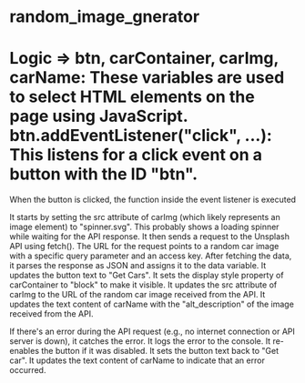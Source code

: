 # random_image_gnerator

# Logic => btn, carContainer, carImg, carName: These variables are used to select HTML elements on the page using JavaScript. btn.addEventListener("click", ...): This listens for a click event on a button with the ID "btn".

When the button is clicked, the function inside the event listener is executed

It starts by setting the src attribute of carImg (which likely represents an image element) to "spinner.svg". This probably shows a loading spinner while waiting for the API response.
It then sends a request to the Unsplash API using fetch(). The URL for the request points to a random car image with a specific query parameter and an access key.
After fetching the data, it parses the response as JSON and assigns it to the data variable. It updates the button text to "Get Cars".
It sets the display style property of carContainer to "block" to make it visible. It updates the src attribute of carImg to the URL of the random car image received from the API.
It updates the text content of carName with the "alt_description" of the image received from the API.

If there's an error during the API request (e.g., no internet connection or API server is down), it catches the error.
It logs the error to the console. It re-enables the button if it was disabled. It sets the button text back to "Get car". It updates the text content of carName to indicate that an error occurred.
